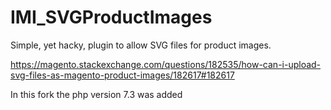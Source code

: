 IMI_SVGProductImages
====================

Simple, yet hacky, plugin to allow SVG files for product images.


https://magento.stackexchange.com/questions/182535/how-can-i-upload-svg-files-as-magento-product-images/182617#182617

In this fork the php version 7.3 was added